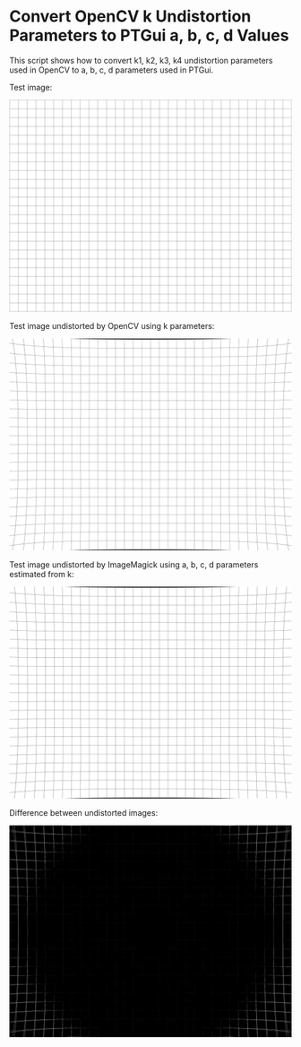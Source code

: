 # Convert OpenCV k Undistortion Parameters to PTGui a, b, c, d Values

This script shows how to convert k1, k2, k3, k4 undistortion parameters used in OpenCV 
to a, b, c, d parameters used in PTGui.

Test image:

![source.png](source.png)

Test image undistorted by OpenCV using k parameters:

![undistorted_k.png](undistorted_k.png)

Test image undistorted by ImageMagick using a, b, c, d parameters estimated from k:

![undistorted_abcd.png](undistorted_abcd.png)

Difference between undistorted images:

![diff.png](diff.png)
